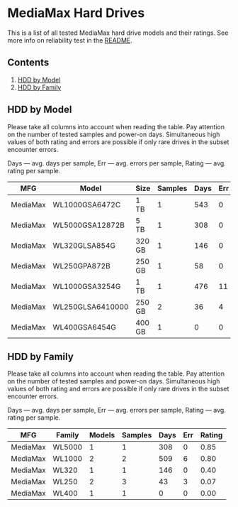MediaMax Hard Drives
====================

This is a list of all tested MediaMax hard drive models and their ratings. See more
info on reliability test in the [README](https://github.com/linuxhw/SMART).

Contents
--------

1. [ HDD by Model  ](#hdd-by-model)
2. [ HDD by Family ](#hdd-by-family)

HDD by Model
------------

Please take all columns into account when reading the table. Pay attention on the
number of tested samples and power-on days. Simultaneous high values of both rating
and errors are possible if only rare drives in the subset encounter errors.

Days   — avg. days per sample,
Err    — avg. errors per sample,
Rating — avg. rating per sample.

| MFG       | Model              | Size   | Samples | Days  | Err   | Rating |
|-----------|--------------------|--------|---------|-------|-------|--------|
| MediaMax  | WL1000GSA6472C     | 1 TB   | 1       | 543   | 0     | 1.49   |
| MediaMax  | WL5000GSA12872B    | 5 TB   | 1       | 308   | 0     | 0.85   |
| MediaMax  | WL320GLSA854G      | 320 GB | 1       | 146   | 0     | 0.40   |
| MediaMax  | WL250GPA872B       | 250 GB | 1       | 58    | 0     | 0.16   |
| MediaMax  | WL1000GSA3254G     | 1 TB   | 1       | 476   | 11    | 0.11   |
| MediaMax  | WL250GLSA6410000   | 250 GB | 2       | 36    | 4     | 0.02   |
| MediaMax  | WL400GSA6454G      | 400 GB | 1       | 0     | 0     | 0.00   |

HDD by Family
-------------

Please take all columns into account when reading the table. Pay attention on the
number of tested samples and power-on days. Simultaneous high values of both rating
and errors are possible if only rare drives in the subset encounter errors.

Days   — avg. days per sample,
Err    — avg. errors per sample,
Rating — avg. rating per sample.

| MFG       | Family                 | Models | Samples | Days  | Err   | Rating |
|-----------|------------------------|--------|---------|-------|-------|--------|
| MediaMax  | WL5000                 | 1      | 1       | 308   | 0     | 0.85   |
| MediaMax  | WL1000                 | 2      | 2       | 509   | 6     | 0.80   |
| MediaMax  | WL320                  | 1      | 1       | 146   | 0     | 0.40   |
| MediaMax  | WL250                  | 2      | 3       | 43    | 3     | 0.07   |
| MediaMax  | WL400                  | 1      | 1       | 0     | 0     | 0.00   |
